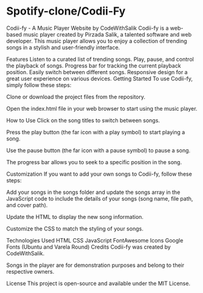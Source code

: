 # Spotify-clone/Codii-Fy
Codii-fy - A Music Player Website by CodeWithSalik
Codii-fy is a web-based music player created by Pirzada Salik, a talented software and web developer. This music player allows you to enjoy a collection of trending songs in a stylish and user-friendly interface.

Features
Listen to a curated list of trending songs.
Play, pause, and control the playback of songs.
Progress bar for tracking the current playback position.
Easily switch between different songs.
Responsive design for a great user experience on various devices.
Getting Started
To use Codii-fy, simply follow these steps:

Clone or download the project files from the repository.

Open the index.html file in your web browser to start using the music player.

How to Use
Click on the song titles to switch between songs.

Press the play button (the far icon with a play symbol) to start playing a song.

Use the pause button (the far icon with a pause symbol) to pause a song.

The progress bar allows you to seek to a specific position in the song.

Customization
If you want to add your own songs to Codii-fy, follow these steps:

Add your songs in the songs folder and update the songs array in the JavaScript code to include the details of your songs (song name, file path, and cover path).

Update the HTML to display the new song information.

Customize the CSS to match the styling of your songs.

Technologies Used
HTML
CSS
JavaScript
FontAwesome Icons
Google Fonts (Ubuntu and Varela Round)
Credits
Codii-fy was created by CodeWithSalik.

Songs in the player are for demonstration purposes and belong to their respective owners.

License
This project is open-source and available under the MIT License.

